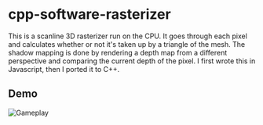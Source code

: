 # cpp-software-rasterizer
This is a scanline 3D rasterizer run on the CPU. It goes through each pixel and calculates whether or not it's taken up by a triangle of the mesh. The shadow mapping is done by rendering a depth map from a different perspective and comparing the current depth of the pixel. I first wrote this in Javascript, then I ported it to C++.
## Demo
![Gameplay](https://i.imgur.com/6WJvcE3.gif)
